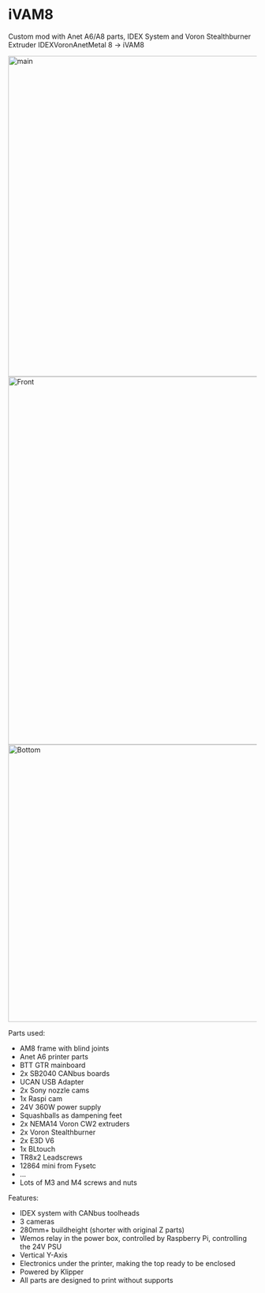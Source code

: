 # iVAM8
Custom mod with Anet A6/A8 parts, IDEX System and Voron Stealthburner Extruder 
IDEXVoronAnetMetal 8 -> iVAM8

<img width="650" alt="main" src="https://user-images.githubusercontent.com/12106056/234429529-a5328519-968d-4e03-b2e4-f7d9741283e2.png">
<img width="746" alt="Front" src="https://user-images.githubusercontent.com/12106056/234429369-b0e4d834-d318-4440-999d-f7521c73b111.png">
<img width="562" alt="Bottom" src="https://user-images.githubusercontent.com/12106056/234429388-9167666a-dc6e-4afb-b961-9b8a4cd332b1.png">

Parts used:
- AM8 frame with blind joints
- Anet A6 printer parts
- BTT GTR mainboard
- 2x SB2040 CANbus boards
- UCAN USB Adapter
- 2x Sony nozzle cams
- 1x Raspi cam
- 24V 360W power supply
- Squashballs as dampening feet
- 2x NEMA14 Voron CW2 extruders
- 2x Voron Stealthburner
- 2x E3D V6
- 1x BLtouch
- TR8x2 Leadscrews
- 12864 mini from Fysetc
- ...
- Lots of M3 and M4 screws and nuts

Features:
- IDEX system with CANbus toolheads
- 3 cameras
- 280mm+ buildheight (shorter with original Z parts)
- Wemos relay in the power box, controlled by Raspberry Pi, controlling the 24V PSU
- Vertical Y-Axis
- Electronics under the printer, making the top ready to be enclosed
- Powered by Klipper
- All parts are designed to print without supports
